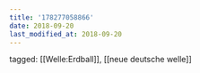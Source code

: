 ```yaml
---
title: '178277058866'
date: 2018-09-20
last_modified_at: 2018-09-20
---
```

tagged: [[Welle:Erdball]], [[neue deutsche welle]]
<iframe frameborder="0" height="1" id="ga_target" scrolling="no" style="background-color:transparent; overflow:hidden; position:absolute; top:0; left:0; z-index:9999;" width="1"></iframe>